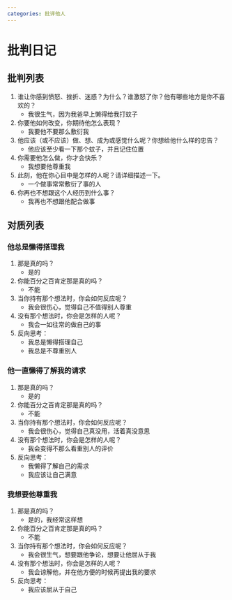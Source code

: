 ```yaml
---
categories: 批评他人
---
```


# 批判日记

## 批判列表

1. 谁让你感到愤怒、挫折、迷惑？为什么？谁激怒了你？他有哪些地方是你不喜欢的？
    - 我很生气，因为我爸早上懒得给我打蚊子
2. 你要他如何改变，你期待他怎么表现？
    - 我要他不要那么敷衍我
3. 他应该（或不应该）做、想、成为或感觉什么呢？你想给他什么样的忠告？
    - 他应该至少看一下那个蚊子，并且记住位置
4. 你需要他怎么做，你才会快乐？
    - 我想要他尊重我
5. 此刻，他在你心目中是怎样的人呢？请详细描述一下。
    - 一个做事常常敷衍了事的人
6. 你再也不想跟这个人经历到什么事？
    - 我再也不想跟他配合做事

## 对质列表

### 他总是懒得搭理我

1. 那是真的吗？
    - 是的
2. 你能百分之百肯定那是真的吗？
    - 不能
3. 当你持有那个想法时，你会如何反应呢？
    - 我会很伤心，觉得自己不值得别人尊重
4. 没有那个想法时，你会是怎样的人呢？
    - 我会一如往常的做自己的事
5. 反向思考：
    - 我总是懒得搭理自己
    - 我总是不尊重别人

### 他一直懒得了解我的请求

1. 那是真的吗？
    - 是的
2. 你能百分之百肯定那是真的吗？
    - 不能
3. 当你持有那个想法时，你会如何反应呢？
    - 我会很伤心，觉得自己真没用，活着真没意思
4. 没有那个想法时，你会是怎样的人呢？
    - 我会变得不那么看重别人的评价
5. 反向思考：
    - 我懒得了解自己的需求
    - 我应该让自己满意

### 我想要他尊重我

1. 那是真的吗？
    - 是的，我经常这样想
2. 你能百分之百肯定那是真的吗？
    - 不能
3. 当你持有那个想法时，你会如何反应呢？
    - 我会很生气，想要跟他争论，想要让他屈从于我
4. 没有那个想法时，你会是怎样的人呢？
    - 我会谅解他，并在他方便的时候再提出我的要求
5. 反向思考：
    - 我应该屈从于自己
